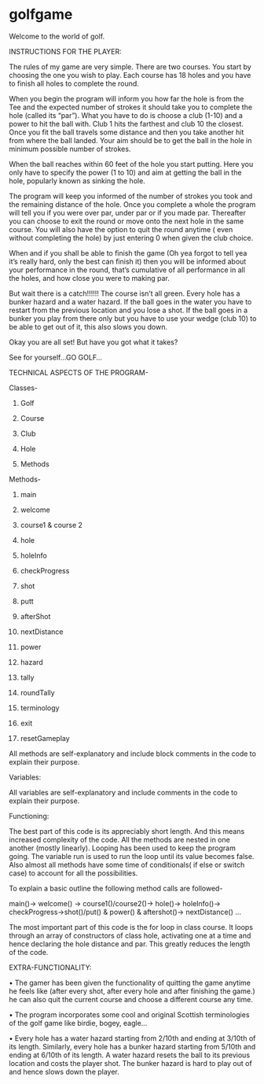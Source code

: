 # golfgame


Welcome to the world of golf.



INSTRUCTIONS FOR THE PLAYER:



The rules of my game are very simple.
There are two courses. You start by choosing the one you wish to play.
Each course has 18 holes and you have to finish all holes to complete the round. 

When you begin the program will inform you how far the hole is from the Tee and the expected number of strokes it should take you to complete the hole (called
 its “par”). What you have to do is choose a club (1-10) and a power to hit the ball with. Club 1 hits the farthest and club 10 the closest. Once you fit
 the ball travels some distance and then you take another hit from where the ball landed. Your aim should be to get the ball in the hole in minimum possible number of strokes.



When the ball reaches within 60 feet of the hole you start putting. Here you only have to specify the power (1 to 10) and aim at getting the ball in the 
hole, popularly known as sinking the hole.

The program will keep you informed of the number of strokes you took and the remaining distance of the hole. Once 
you complete a whole the program will tell you if you were over par, under par or if you made par. Thereafter you can choose to exit the round or move onto 
the next hole in the same course. You will also have the option to quit the round anytime ( even without completing the hole) by just entering 0 when given 
the club choice.



When and if you shall be able to finish the game (Oh yea forgot to tell yea it’s really hard, only the best can finish it) then you will be informed about 
your performance in the round, that’s cumulative of all performance in all the holes, and how close you were to making par. 



But wait there is a catch!!!!!!
 The course isn’t all green. Every hole has a bunker hazard and a water hazard. If the ball goes in the water you have to restart from the previous location and you lose a shot. If the ball goes in a bunker you play from there only but you have to use your wedge (club 10) to be
able to get out of it, this also slows you down.



Okay you are all set! But have you got what it takes? 

See for yourself…GO GOLF…





TECHNICAL ASPECTS OF THE PROGRAM-


Classes-
 
1.	Golf

2.	Course

3.	Club

4.	Hole

5.	Methods



Methods-

1.	main

2.	welcome

3.	course1 & course 2

4.	hole

5.	holeInfo

6.	checkProgress

7.	shot

8.	putt

9.	afterShot

10.	nextDistance

11.	power

12.	hazard

13.	tally

14.	roundTally

15.	terminology

16.	exit

17.	resetGameplay



All methods are self-explanatory and include block  comments in the code to explain their purpose.



Variables:

All variables are self-explanatory and include comments in the code to explain their purpose.



Functioning:
	

The best part of this code is its appreciably short length. And this means increased complexity of the code. All the methods are nested in one another (mostly linearly). Looping has been used to keep the program going. The variable run is used to run the loop until its value becomes false.  Also almost all methods have some time of conditionals( if else or switch case) to account for all the possibilities.



To explain a basic outline the following method calls are followed-



main()-> welcome() -> course1()/course2()-> hole()-> holeInfo()-> checkProgress->shot()/put() & power() & aftershot()-> nextDistance() …



The most important part of this code is the for loop in class course. It loops through an array of constructors of class hole, activating one at a time and hence declaring the hole distance and par. This greatly reduces the length of the code.



EXTRA-FUNCTIONALITY:



•	The gamer has been given the functionality of quitting the game anytime he feels like (after every shot, after every hole and after finishing the game.) he can also quit the current course and choose a different course any time.

•	The program incorporates some cool and original Scottish terminologies of the golf game like birdie, bogey, eagle…

•	Every hole has a water hazard starting from 2/10th and ending at 3/10th of its length. Similarly, every hole has a bunker hazard starting from 5/10th and ending at 6/10th of its length. A water hazard resets the ball to its previous location and costs the player shot. The bunker hazard is hard to play out of and hence slows down the player.
